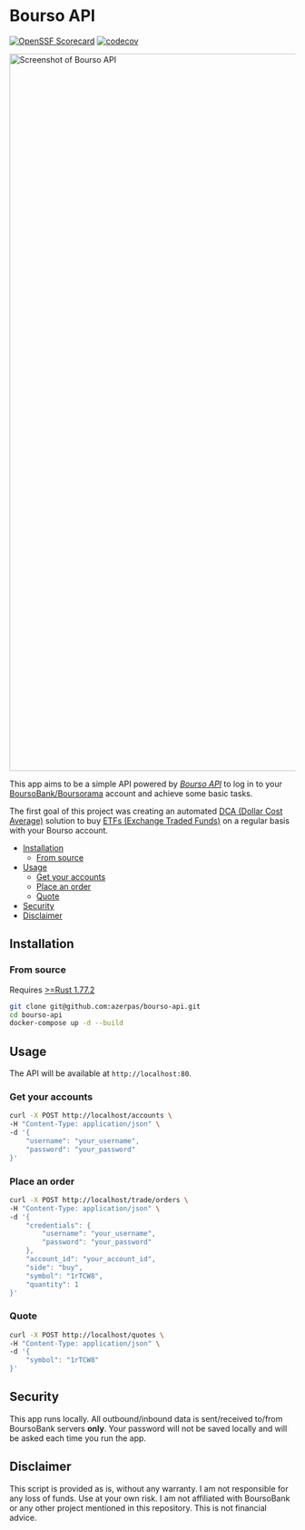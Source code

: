 # Bourso API

[![OpenSSF Scorecard](https://api.securityscorecards.dev/projects/github.com/azerpas/bourso-api/badge)](https://securityscorecards.dev/viewer/?uri=github.com/azerpas/bourso-api)
[![codecov](https://codecov.io/gh/azerpas/bourso-api/graph/badge.svg?token=I47J55VCB3)](https://codecov.io/gh/azerpas/bourso-api)

<img width="1264" alt="Screenshot of Bourso API" src="https://github.com/azerpas/bourso-api/assets/19282069/9ddbc5aa-7e52-4ab3-8a86-b15bd2328b67">


This app aims to be a simple API powered by *[Bourso API](./src/bourso_api/)* to log in to your [BoursoBank/Boursorama](https://www.boursorama.com) account and achieve some basic tasks.

The first goal of this project was creating an automated [DCA (Dollar Cost Average)](https://www.investopedia.com/terms/d/dollarcostaveraging.asp) solution to buy [ETFs (Exchange Traded Funds)](https://www.investopedia.com/terms/e/etf.asp) on a regular basis with your Bourso account.

- [Installation](#installation)
  - [From source](#from-source)
- [Usage](#usage)
  - [Get your accounts](#get-your-accounts)
  - [Place an order](#place-an-order)
  - [Quote](#quote)
- [Security](#security)
- [Disclaimer](#disclaimer)

## Installation
### From source
Requires [>=Rust 1.77.2](https://www.rust-lang.org)
```sh
git clone git@github.com:azerpas/bourso-api.git
cd bourso-api
docker-compose up -d --build
```

## Usage

The API will be available at `http://localhost:80`.

### Get your accounts
```bash
curl -X POST http://localhost/accounts \
-H "Content-Type: application/json" \
-d '{
    "username": "your_username",
    "password": "your_password"
}'
```

### Place an order
```bash
curl -X POST http://localhost/trade/orders \
-H "Content-Type: application/json" \
-d '{
    "credentials": {
        "username": "your_username",
        "password": "your_password"
    },
    "account_id": "your_account_id",
    "side": "buy",
    "symbol": "1rTCW8",
    "quantity": 1
}'
```

### Quote
```bash
curl -X POST http://localhost/quotes \
-H "Content-Type: application/json" \
-d '{
    "symbol": "1rTCW8"
}'
```

## Security
This app runs locally. All outbound/inbound data is sent/received to/from BoursoBank servers **only**. Your password will not be saved locally and will be asked each time you run the app.

## Disclaimer

This script is provided as is, without any warranty. I am not responsible for any loss of funds. Use at your own risk. I am not affiliated with BoursoBank or any other project mentioned in this repository. This is not financial advice.
